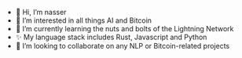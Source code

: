 - 👋 Hi, I’m nasser
- 👀 I’m interested in all things AI and Bitcoin
- 🌱 I’m currently learning the nuts and bolts of the Lightning Network
- ✨ My language stack includes Rust, Javascript and Python
- 💞️ I’m looking to collaborate on any NLP or Bitcoin-related projects
<!--- 📫 Find out more about me [here](https://nassersaazi.github.io/portfolio)

<!---
nassersaazi/nassersaazi is a ✨ special ✨ repository because its `README.md` (this file) appears on your GitHub profile.
You can click the Preview link to take a look at your changes.
--->
